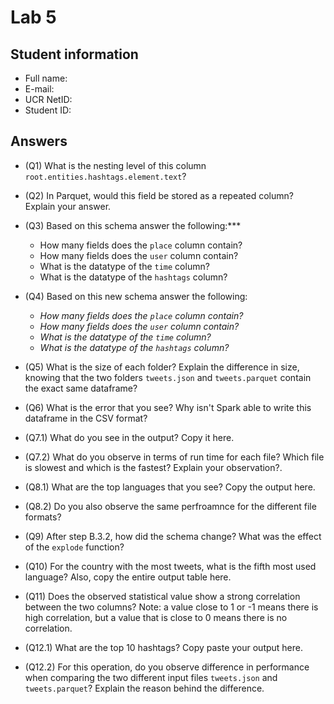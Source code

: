 # Lab 5

## Student information

* Full name:
* E-mail:
* UCR NetID:
* Student ID:

## Answers

* (Q1) What is the nesting level of this column `root.entities.hashtags.element.text`?

* (Q2) In Parquet, would this field be stored as a repeated column? Explain your answer.

* (Q3) Based on this schema answer the following:***

    - How many fields does the `place` column contain?
    - How many fields does the `user` column contain?
    - What is the datatype of the `time` column?
    - What is the datatype of the `hashtags` column?

* (Q4) Based on this new schema answer the following:
    - *How many fields does the `place` column contain?*
    - *How many fields does the `user` column contain?*
    - *What is the datatype of the `time` column?*
    - *What is the datatype of the `hashtags` column?*

* (Q5) What is the size of each folder? Explain the difference in size, knowing that the two folders `tweets.json` and `tweets.parquet` contain the exact same dataframe?


* (Q6) What is the error that you see? Why isn't Spark able to write this dataframe in the CSV format?

* (Q7.1) What do you see in the output? Copy it here.

* (Q7.2) What do you observe in terms of run time for each file? Which file is slowest and which is the fastest? Explain your observation?.

* (Q8.1) What are the top languages that you see? Copy the output here.

* (Q8.2) Do you also observe the same perfroamnce for the different file formats?

* (Q9) After step B.3.2, how did the schema change? What was the effect of the `explode` function?

* (Q10) For the country with the most tweets, what is the fifth most used language? Also, copy the entire output table here.

* (Q11) Does the observed statistical value show a strong correlation between the two columns? Note: a value close to 1 or -1 means there is high correlation, but a value that is close to 0 means there is no correlation.

* (Q12.1) What are the top 10 hashtags? Copy paste your output here.

* (Q12.2) For this operation, do you observe difference in performance when comparing the two different input files `tweets.json` and `tweets.parquet`? Explain the reason behind the difference.
